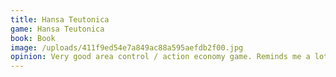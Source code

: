 ```yaml
---
title: Hansa Teutonica
game: Hansa Teutonica
book: Book
image: /uploads/411f9ed54e7a849ac88a595aefdb2f00.jpg
opinion: Very good area control / action economy game. Reminds me a lot of Terra Mystica with a much more boring medieval Germany theme. You are placing cubes to complete routes and gain control of cities. Very tight game of strategic and tactical choices.
---
```


